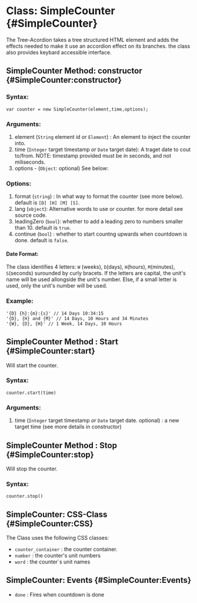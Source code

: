 Class: SimpleCounter {#SimpleCounter}
==========================================
The Tree-Acordion takes a tree structured HTML element and adds the effects needed to make it use an accordion effect on its branches.
the class also provides keybard accessible interface.

SimpleCounter Method: constructor {#SimpleCounter:constructor}
---------------------------------
### Syntax:

	var counter = new SimpleCounter(element,time,options);

### Arguments:

1. element (`String` element id _or_ `Element`) : An element to inject the counter into.
2. time (`Integer` target timestamp _or_ `Date` target date): A traget date to cout to/from. NOTE: timestamp provided must be in seconds, and not miliseconds.
3. options - (`Object`: optional) See below:

### Options:

1. format (`string`) : In what way to format the counter (see more below). default is `[D] [H] [M] [S]`.
2. lang (`object`): Alternative words to use or counter. for more detail see source code.
3. leadingZero (`bool`): whether to add a leading zero to numbers smaller than 10. default is `true`. 
4. continue (`bool`) : whether to start countng upwards when countdown is done. default is `false`.

#### Date Format:

The class identifies 4 letters: `W` (weeks), `D`(days), `H`(hours), `M`(minutes), `S`(seconds) surounded by curly bracets. If the letters are capital, the unit's name will be used allongside the unit's number.
Else, if a small letter is used, only the unit's number will be used.

### Example:

	'{D} {h}:{m}:{s}' // 14 Days 10:34:15
	'{D}, {H} and {M}' // 14 Days, 10 Hours and 34 Minutes
	'{W}, {D}, {H}' // 1 Week, 14 Days, 10 Hours
	
SimpleCounter Method : Start {#SimpleCounter:start}
---------------------
Will start the counter.

### Syntax:

	counter.start(time)

### Arguments:

1. time (`Integer` target timestamp _or_ `Date` target date. optional) : a new target time (see more details in constructor)

SimpleCounter Method : Stop {#SimpleCounter:stop}
-------------------
Will stop the counter.

### Syntax:
	
	counter.stop()
	
SimpleCounter: CSS-Class {#SimpleCounter:CSS}
--------------------
The Class uses the following CSS classes:
 
 * `counter_container` : the counter container.
 * `number` : the counter's unit numbers
 * `word` : the counter`s unit names
 
SimpleCounter: Events {#SimpleCounter:Events}
---------------------

 * `done` : Fires when countdown is done
